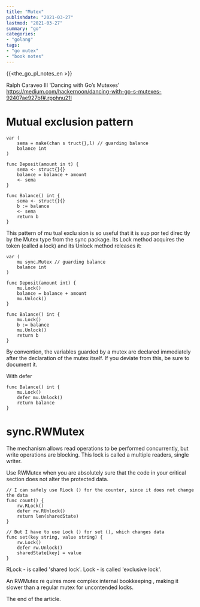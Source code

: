 ```yaml
---
title: "Mutex"
publishdate: "2021-03-27"
lastmod: "2021-03-27"
summary: "go"
categories:
- "golang"
tags:
- "go mutex"
- "book notes"
---
```


{{<the_go_pl_notes_en >}}

Ralph Caraveo III 'Dancing with Go’s Mutexes' https://medium.com/hackernoon/dancing-with-go-s-mutexes-92407ae927bf#.rpphnu21l

# Mutual exclusion pattern

```
var (
    sema = make(chan s truct{},l) // guarding balance
    balance int
)

func Deposit(amount in t) {
    sema <- struct{}{}
    balance = balance + amount
    <- sema
}

func Balance() int {
    sema <- struct{}{}
    b := balance
    <- sema
    return b
}
```

This pattern of mu tual exclu sion is so useful that it is sup por ted direc tly by the Mutex type
from the sync package. Its Lock method acquires the token (called a lock) and its Unlock
method releases it:
```
var (
    mu sync.Mutex // guarding balance
    balance int
)

func Deposit(amount int) {
    mu.Lock()
    balance = balance + amount
    mu.Unlock()
}

func Balance() int {
    mu.Lock()
    b := balance
    mu.Unlock()
    return b
}
```

By convention, the variables guarded
by a mutex are declared immediately after the declaration of the mutex itself. If you deviate
from this, be sure to document it.

With defer
```
func Balance() int {
    mu.Lock()
    defer mu.Unlock()
    return balance
}
```

# sync.RWMutex

The mechanism allows read operations to be performed concurrently,
but write operations are blocking. This
lock is called a multiple readers, single writer.

Use RWMutex when you are absolutely sure that the code in your critical section does not alter the protected data.
```
// I can safely use RLock () for the counter, since it does not change the data
func count() {
	rw.RLock()        
	defer rw.RUnlock() 
	return len(sharedState)
}

// But I have to use Lock () for set (), which changes data
func set(key string, value string) {
	rw.Lock()             
	defer rw.Unlock()  
	sharedState[key] = value
}
```

RLock - is called 'shared lock'. Lock - is called 'exclusive lock'.

An RWMutex re quires more complex internal bookkeeping , making it slower than a regular
mutex for uncontended locks.

The end of the article.